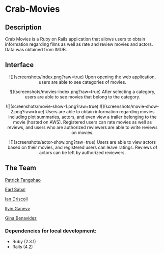 Crab-Movies
===

## Description

Crab Movies is a Ruby on Rails application that allows users to obtain information regarding films as well as rate and review movies and actors. Data was obtained from IMDB.

## Interface

<p align="center">
![](screenshots/index.png?raw=true)
Upon opening the web application, users are able to see categories of movies.
</p>

<p align="center">
  ![](screenshots/movies-index.png?raw=true)
  After selecting a category, users are able to see movies that belong to the category.  
</p>

<p align="center">
![](screenshots/movie-show-1.png?raw=true)
![](screenshots/movie-show-2.png?raw=true)
Users are able to obtain information regarding movies including plot summaries, actors, and even view a trailer belonging to the movie (hosted on AWS). Registered users can rate movies as well as reviews, and users who are authorized reviewers are able to write reviews on movies.
</p>

<p align="center">
![](screenshots/actor-show.png?raw=true)
Users are able to view actors based on their movies, and registered users can leave ratings. Reviews of actors can be left by authorized reviewers.
</p>

## The Team

[Patrick Tangphao](https://github.com/ptangphao)

[Earl Sabal](https://github.com/earlsabal)

[Ian Driscoll](https://github.com/iand11)

[Ilyin Ganevv](https://github.com/IliyanGanevv)

[Gina Benavidez](https://github.com/gbenavid)


### Dependencies for local development:

* Ruby (2.3.1)
* Rails (4.2)
